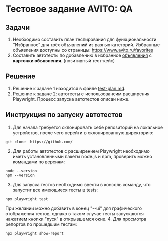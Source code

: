 # Тестовое задание AVITO: QA

## Задачи

1. Необходимо составить план тестирования для функциональности “Избранное” для трёх объявлений из разных категорий. Избранные объявления доступны со страницы: https://www.avito.ru/favorites
2. Составить автотесты по добавлению в избранное [объявления](https://www.avito.ru/2639542363) с **карточки объявления**. (позитивный тест-кейс)

## Решение

1. Решение к задаче 1 находится в файле [test-plan.md](test-plan.md).
2. Решение к задаче 2: автотесты с использованеим расширения Playwright. Процесс запуска автотестов описан ниже.

## Инструкция по запуску автотестов

1. Для начала требуется склонировать себе репозиторий на локальное устройство, после чего перейти в склонированную директорию:
```
git clone  https://github.com/
```
2. Для работы автотестов с расширением Playwright необходимо иметь установленными пакеты node.js и npm, проверить можно командами по версиям:
```
node --version
npm --version
```
3. Для запуска тестов необходимо ввести в консоль команду, что запустит все имеющиеся тесты в tests:
```
npx playwright test
```
При желании можно добавить в конец "--ui" для графического отображения тестов, однако в таком случае тесты запускаются нажатием кнопки "пуск" в открывшемся окне.
4. Для просмотра репортов по прошедшим тестам:
```
npx playwright show-report
```
